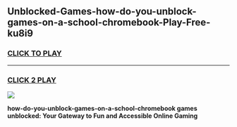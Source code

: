 
## Unblocked-Games-how-do-you-unblock-games-on-a-school-chromebook-Play-Free-ku8i9
<h3>
<a href="https://premium76.site?title=how-do-you-unblock-games-on-a-school-chromebook&ref=10A">CLICK TO PLAY</a></h3>
<hr>

<h3>
<a href="https://premium76.site?title=how-do-you-unblock-games-on-a-school-chromebook&ref=10A">CLICK 2 PLAY</a>
  
</h3>

<a href="https://premium76.site?title=how-do-you-unblock-games-on-a-school-chromebook&ref=10A"><img src="https://clearcache.store/games.png"></a>


**how-do-you-unblock-games-on-a-school-chromebook games unblocked: Your Gateway to Fun and Accessible Online Gaming**
